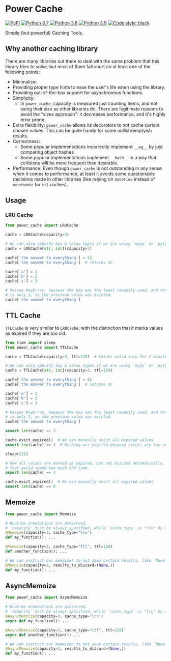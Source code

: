 # Power Cache

[![PyPI](https://img.shields.io/pypi/v/power-cache.svg)](https://pypi.org/project/power-cache/)
[![Python 3.7](https://img.shields.io/badge/python-3.7-blue.svg)](https://www.python.org/downloads/release/python-370/)
[![Python 3.8](https://img.shields.io/badge/python-3.8-blue.svg)](https://www.python.org/downloads/release/python-380/)
[![Python 3.9](https://img.shields.io/badge/python-3.9-blue.svg)](https://www.python.org/downloads/release/python-390/)
[![Code style: black](https://img.shields.io/badge/code%20style-black-000000.svg)](https://github.com/psf/black)

Simple (but powerful) Caching Tools.

## Why another caching library

There are many libraries out there to deal with the same problem that this
library tries to solve, but most of them fall short on at least one of the
following points:

- Minimalism.
- Providing proper type hints to ease the user's life when using the library.
- Providing out-of-the-box support for asynchronous functions.
- Simplicity:
  - In `power_cache`, capacity is measured just counting items, and not using
    their size as other libraries do. There are legitimate reasons to avoid the
    "sizes approach": it decreases performance, and it's highly error prone.
- Extra flexibility: `power_cache` allows its decorators to not cache certain
  chosen values. This can be quite handy for some nullish/emptyish results.
- Correctness:
  - Some popular implementations incorrectly implement `__eq__` by just
    comparing object hashes.
  - Some popular implementations implement `__hash__` in a way that collisions
    will be more frequent than desirable.
- Performance: Even though `power_cache` is not outstanding in any sense when it
  comes to performance, at least it avoids some questionable decisions made in other
  libraries (like relying on `datetime` instead of `monotonic` for `ttl` caches).

## Usage

### LRU Cache

```python
from power_cache import LRUCache

cache = LRUCache(capacity=3)

# We can also specify key & value types if we are using `mypy` or `pytypes`
cache = LRUCache[str, int](capacity=3)

cache['the answer to everything'] = 42
cache['the answer to everything']  # returns 42

cache['a'] = 1
cache['b'] = 2
cache['c'] = 3

# Raises KeyError, because the key was the least recently used, and the capacity
# is only 3, so the previous value was evicted.
cache['the answer to everything']
```

## TTL Cache

`TTLCache` is very similar to `LRUCache`, with the distinction that it marks
values as expired if they are too old.

```python
from time import sleep
from power_cache import TTLCache

cache = TTLCache(capacity=3, ttl=120)  # Values valid only for 2 minutes

# We can also specify key & value types if we are using `mypy` or `pytypes`
cache = TTLCache[str, int](capacity=3, ttl=120)

cache['the answer to everything'] = 42
cache['the answer to everything']  # returns 42

cache['a'] = 1
cache['b'] = 2
cache['c'] = 3

# Raises KeyError, because the key was the least recently used, and the capacity
# is only 3, so the previous value was evicted.
cache['the answer to everything']

assert len(cache) == 3

cache.evict_expired()  # We can manually evict all expired values
assert len(cache) == 3  # Nothing was evicted because values are too recent

sleep(121)

# Now all values are marked as expired, but not evicted automatically, because
# that would spend too much CPU time.
assert len(cache) == 3

cache.evict_expired()  # We can manually evict all expired values
assert len(cache) == 0
```

## Memoize

```python
from power_cache import Memoize

# Runtime annotations are preserved.
# `capacity` must be always specified, while `cache_type` is "lru" by default.
@Memoize(capacity=3, cache_type="lru")
def my_function(): ...

@Memoize(capacity=3, cache_type="ttl", ttl=120)
def another_function(): ...

# We can instruct our memoizer to not save certain results, like `None`
@Memoize(capacity=3, results_to_discard=(None,))
def my_function(): ...
```

## AsyncMemoize

```python
from power_cache import AsyncMemoize

# Runtime annotations are preserved.
# `capacity` must be always specified, while `cache_type` is "lru" by default.
@AsyncMemoize(capacity=3, cache_type="lru")
async def my_function(): ...

@AsyncMemoize(capacity=3, cache_type="ttl", ttl=120)
async def another_function(): ...

# We can instruct our memoizer to not save certain results, like `None`
@AsyncMemoize(capacity=3, results_to_discard=(None,))
def my_function(): ...
```
